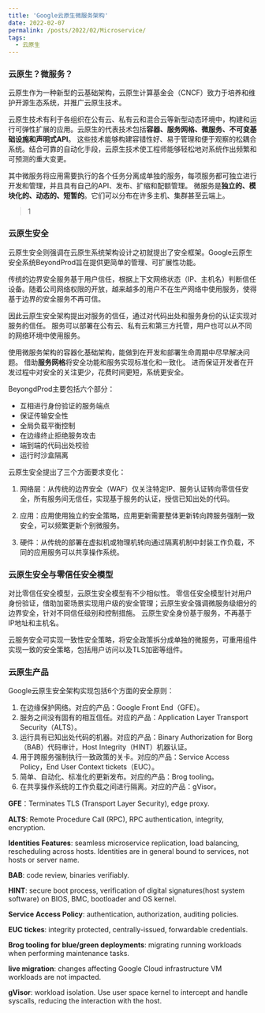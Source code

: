 ```yaml
---
title: 'Google云原生微服务架构'
date: 2022-02-07
permalink: /posts/2022/02/Microservice/
tags:
  - 云原生
---
```




### 云原生？微服务？
云原生作为一种新型的云基础架构，云原生计算基金会（CNCF）致力于培养和维护开源生态系统，并推广云原生技术。

云原生技术有利于各组织在公有云、私有云和混合云等新型动态环境中，构建和运行可弹性扩展的应用。云原生的代表技术包括**容器、服务网格、微服务、不可变基础设施和声明式API**。
这些技术能够构建容错性好、易于管理和便于观察的松耦合系统。结合可靠的自动化手段，云原生技术使工程师能够轻松地对系统作出频繁和可预测的重大变更。

其中微服务将应用需要执行的各个任务分离成单独的服务，每项服务都可独立进行开发和管理，并且具有自己的API、发布、扩缩和配额管理。
微服务是**独立的、模块化的、动态的、短暂的**。它们可以分布在许多主机、集群甚至云端上。

> 1

### 云原生安全

云原生安全则强调在云原生系统架构设计之初就提出了安全框架。Google云原生安全系统BeyondProd旨在提供更简单的管理、可扩展性功能。

传统的边界安全服务基于用户信任，根据上下文网络状态（IP、主机名）判断信任设备。随着公司网络权限的开放，越来越多的用户不在生产网络中使用服务，使得基于边界的安全服务不再可信。

因此云原生安全架构提出对服务的信任，通过对代码出处和服务身份的认证实现对服务的信任。
服务可以部署在公有云、私有云和第三方托管，用户也可以从不同的网络环境中使用服务。

使用微服务架构的容器化基础架构，能做到在开发和部署生命周期中尽早解决问题。
借助**服务网格**将安全功能和服务实现标准化和一致化。
进而保证开发者在开发过程中对安全的关注更少，花费时间更短，系统更安全。

BeyongdProd主要包括六个部分：
- 互相进行身份验证的服务端点
- 保证传输安全性
- 全局负载平衡控制
- 在边缘终止拒绝服务攻击
- 端到端的代码出处校验
- 运行时沙盒隔离

云原生安全提出了三个方面要求变化：
1. 网络层：从传统的边界安全（WAF）仅关注特定IP、服务认证转向零信任安全，所有服务间无信任，实现基于服务的认证，授信已知出处的代码。

2. 应用：应用使用独立的安全策略，应用更新需要整体更新转向跨服务强制一致安全，可以频繁更新个别微服务。

3. 硬件：从传统的部署在虚拟机或物理机转向通过隔离机制中封装工作负载，不同的应用服务可以共享操作系统。

### 云原生安全与零信任安全模型
   
对比零信任安全模型，云原生安全模型有不少相似性。
零信任安全模型针对用户身份验证，借助加密场景实现用户级的安全管理；云原生安全强调微服务级细分的边界安全，针对不同信任级别和控制措施。
云原生安全身份基于服务，不再基于IP地址和主机名。

云服务安全可实现一致性安全策略，将安全政策拆分成单独的微服务，可重用组件实现一致的安全策略，包括用户访问以及TLS加密等组件。

### 云原生产品

Google云原生安全架构实现包括6个方面的安全原则：
1. 在边缘保护网络。对应的产品：Google Front End（GFE）。
2. 服务之间没有固有的相互信任。对应的产品：Application Layer Transport Security（ALTS）。
3. 运行具有已知出处代码的机器。对应的产品：Binary Authorization for Borg（BAB）代码审计，Host Integrity（HINT）机器认证。
4. 用于跨服务强制执行一致政策的关卡。对应的产品：Service Access Policy，End User Context tickets（EUC）。
5. 简单、自动化、标准化的更新发布。对应的产品：Brog tooling。
6. 在共享操作系统的工作负载之间进行隔离。对应的产品：gVisor。

**GFE**：Terminates TLS (Transport Layer Security), edge proxy.

**ALTS**: Remote Procedure Call (RPC), RPC authentication, integrity, encryption.

**Identities Features**: seamless microservice replication, load balancing, rescheduling across hosts. Identities are in general bound to services, not hosts or server name.

**BAB**: code review, binaries verifiably.

**HINT**: secure boot process, verification of digital signatures(host system software) on BIOS, BMC, bootloader and OS kernel.

**Service Access Policy**: authentication, authorization, auditing policies.

**EUC tickes**: integrity protected, centrally-issued, forwardable credentials.

**Brog tooling for blue/green deployments**: migrating running workloads when performing maintenance tasks.

**live migration**: changes affecting Google Cloud infrastructure VM workloads are not impacted.

**gVisor**: workload isolation. Use user space kernel to intercept and handle syscalls, reducing the interaction with the host.